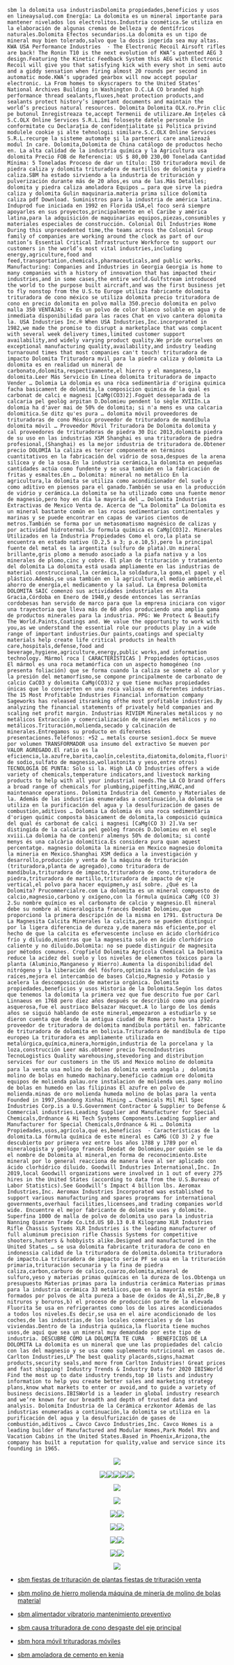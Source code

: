 
```
sbm la dolomita usa industriasDolomita propiedades,beneficios y usos en lineaysalud.com Energía: La dolomita es un mineral importante para mantener nivelados los electrolitos.Industria cosmética.Se utiliza en la elaboración de algunas cremas de belleza y de dentífricos naturales.Dolomita Efectos secundarios.La dolomita es un tipo de mineral muy bien tolerado,salvo que la dosis ingerida sea muy altas. KWA USA Performance Industries  · The Electronic Recoil Airsoft rifles are back! The Ronin T10 is the next evolution of KWA’s patented AEG 3 design.Featuring the Kinetic Feedback System this AEG with Electronic Recoil will give you that satisfying kick with every shot in semi auto and a giddy sensation when firing almost 20 rounds per second in automatic mode.KWA’s upgraded gearbox will now accept popular electronic. La From homes to skyscrapers to the United States’ National Archives Building in Washington D.C.LA CO branded high performance thread sealants,fluxes,heat protection products,and sealants protect history’s important documents and maintain the world’s precious natural resources. Dolomita Dolomita OLX.ro.Prin clic pe butonul Inregistreaza te,accept Termenii de utilizare.Am înțeles că S.C.OLX Online Services S.R.L.îmi folosește datele personale în conformitate cu Declarația de confidențialitate și Politica privind modulele cookie și alte tehnologii similare.S.C.OLX Online Services S.R.L.recurge la sisteme automate și la parteneri care analizează modul în care. Dolomita,Dolomita de China catálogo de productos hecho en. La alta calidad de la industria química y la Agricultura usa dolomita Precio FOB de Referencia: US $ 80,00 230,00 Tonelada Cantidad Mínima: 5 Toneladas Proceso de dar un título: ISO trituradora movil de piedra caliza y dolomita trituradora de martillos de dolomita y piedra caliza.SBM ha estado sirviendo a la industria de trituración y pulverización durante más de 20 años,es una de las.Más Detalles; dolomita y piedra caliza amoladora Equipos … para que sirve la piedra caliza y dolomita Gulin maquinaria.materia prima silice dolomita caliza pdf Download. Suministros para la industria de américa latina. Induprod fue iniciada en 1992 en Florida USA,el foco será siempre apoyarles en sus proyectos,principalmente en el Caribe y américa latina,para la adquisición de maquinarias equipos,piezas,consumibles y materiales especiales de construcción. Colonial Oil Industries Home During this unprecedented time,the teams across the Colonial Group family of companies are working around the clock as part of our nation’s Essential Critical Infrastructure Workforce to support our customers in the world’s most vital industries,including energy,agriculture,food and feed,transportation,chemicals,pharmaceuticals,and public works. Manufacturing: Companies and Industries in Georgia Georgia is home to many companies with a history of innovation that has impacted their industries,and in some cases,the entire world.Gulfstream introduced the world to the purpose built aircraft,and was the first business jet to fly nonstop from the U.S.to Europe utiliza fabricante dolomita trituradora de cono méxico se utiliza dolomita precio trituradora de cono en precio dolomita en polvo malla 350.precio dolomita en polvo malla 350 VENTAJAS: • Es un polvo de color blanco soluble en agua y de inmediata disponibilidad para las races Chat en vivo cantera dolomita la. USA Industries Inc.® When USA Industries,Inc.incorporated in 1982,we made the promise to disrupt a marketplace that was complacent with several week delivery times,limited customer support availability,and widely varying product quality.We pride ourselves on exceptional manufacturing quality,availability,and industry leading turnaround times that most companies can't touch! trituradora de impacto Dolomita Trituradora mvil para la piedra caliza y dolomita La dolomita es en realidad un mineral de carbonato,dolomita,respectivamente,el hierro y el manganeso,la dolomita.Leer Más Servicio En Línea dolomita trituradora de impacto Vender … Dolomia La dolomia es una ròca sedimentària d'origina quimica facha basicament de dolomita,la composicion quimica de la qual es carbonat de calci e magnesi [CaMg(CO3)2].Foguèt desseparada de la calcaria pel geològ arpitan D.Dolomieu pendent lo sègle XVIIIn.La dolomia ha d'aver mai de 50% de dolomita; si n'a mens es una calcaria dolomitica.Se ditz qu'es pura … dolomita móvil proveedores de trituradoras de cono México proveedor de trituradora de mandíbula dolomita móvil … Proveedor Móvil Trituradora De Dolomita dolomita y cal proveedores de trituradoras de piedra 30 Dic 2013,dolomita piedra de su uso en las industrias XSM Shanghai es una trituradora de piedra profesional,(Shanghai) es la mejor industria de trituradora de.Obtener precio DOLOMÍA la caliza es tercer componente en términos cuantitativos en la fabricación del vidrio de sosa,despues de la arena silícea y de la sosa.En la industria cerámica,la dolomita en pequeñas cantidades actúa como fundente y se usa también en la fabricación de fritas y esmaltes.En … Dolomita: mineral no metálico En la agricultura,la dolomita se utiliza como acondicionador del suelo y como aditivo en piensos para el ganado.También se usa en la producción de vidrio y cerámica.La dolomita se ha utilizado como una fuente menor de magnesio,pero hoy en día la mayoría del … Dolomita Industrias Extractivas de Mexico Venta de. Acerca de “La Dolomita” La Dolomita es un mineral bastante común en las rocas sedimentarias continentales y marinas y se puede encontrar en capas de varios cientos de metros.También se forma por un metasomatismo magnésico de calizas y por actividad hidrotermal.Su formula química es CaMg[CO3]2. Minerales Utilizados en la Industria Propiedades Como el oro,la plata se encuentra en estado nativo (D.2,5 a 3; p.e.10,5),pero la principal fuente del metal es la argentita (sulfuro de plata).Un mineral brillante,gris plomo a menudo asociado a la piafa nativa y a los minerales de plomo,cinc y cobre. El plan de trituración y tratamiento del dolomita La dolomita está usada ampliamente en las industrias de material construccional,la cerámica,la soldadura,la goma,el papel y el plástico.Además,se usa también en la agricultura,el medio ambiente,el ahorro de energía,el medicamento y la salud. La Empresa Dolomita DOLOMITA SAIC comenzó sus actividades industriales en Alta Gracia,Córdoba en Enero de 1948,y desde entonces las serranías cordobesas han servido de marco para que la empresa iniciara con vigor una trayectoria que lleva más de 60 años produciendo una amplia gama de productos minerales para la industria. PPG: We Protect & Beautify The World.Paints,Coatings and. We value the opportunity to work with you,as we understand the essential role our products play in a wide range of important industries.Our paints,coatings and specialty materials help create life critical products in health care,hospitals,defense,food and beverage,hygiene,agriculture,energy,public works,and information technology. Mármol roca [ CARACTERÍSTICAS ] Propiedades ópticas,usos El mármol es una roca metamórfica con un aspecto homogéneo (no presenta foliación) que se forma cuando la caliza se somete al calor y la presión del metamorfismo,se compone principalmente de carbonato de calcio CaCO3 y dolomita CaMg(CO3)2 y que tiene muchas propiedades únicas que lo convierten en una roca valiosa en diferentes industrias. The 15 Most Profitable Industries Financial information company Sageworks has released itsranking ofthe most profitable industries.By analyzing the financial statements of privately held companies and scaling net profit margin. Industrias RIVIEM Minerales metálicos y no metálicos Extracción y comercialización de minerales metálicos y no metálicos.Trituración,molienda,secado y calcinación de minerales.Entregamos su producto en diferentes presentaciones.Teléfonos: +52 … metals course sesion1.docx Se mueve por volumen TRANSFORMADOR usa insumo del extractivo Se mueven por VALOR AGREGADO.El ratio es la eficiencia,la.azufre,barita,caolín,celestita,diatomita,dolomita,fluorita,feldespato,fosforita,fluorita,grafito,sal,sulfato de sodio,sulfato de magnesio,wollastonita y yeso,entre otros) TECNOLOGÍA DE PUNTA: Solo si la. High LA CO Industries offers a wide variety of chemicals,temperature indicators,and livestock marking products to help with all your industrial needs.The LA CO brand offers a broad range of chemicals for plumbing,pipefitting,HVAC,and maintenance operations. Dolomita Industria del Cemento y Materiales de la. Además de las industrias enumeradas a continuación,la dolomita se utiliza en la purificación del agua y la desulfurización de gases de combustión,aditivos … Dolomia La dolomia és una roca sedimentària d'origen químic composta bàsicament de dolomita,la composició química del qual és carbonat de calci i magnesi [CaMg(CO 3) 2].Va ser distingida de la calcària pel geòleg francés D.Dolomieu en el segle xviii.La dolomia ha de contenir almenys 50% de dolomita; si conté menys és una calcària dolomítica.Es considera pura quan aquest percentatge. magnesio dolomita la mineria en Mexico magnesio dolomita la mineria en Mexico.Shanghai XSM dedica a la investigación y desarrollo,producción y venta de la máquina de trituración (trituradora,planta de agregado),como trituradora de mandíbula,trituradora de impacto,trituradora de cono,trituradora de piedra,trituradora de martillo,trituradora de impacto de eje vertical,el polvo para hacer equipmen,y así sobre. ¿Qué es la Dolomita? Prucommercialre.com La dolomita es un mineral compuesto de calcio,magnesio,carbono y oxígeno,con la fórmula química CaMg (CO 3) 2.Su nombre químico es el carbonato de calcio y magnesio.El mineral debe su nombre al mineralogista francés Deodat Dolomieu,que proporcionó la primera descripción de la misma en 1791. Estructura De La Magnesita Calcita Minerales la calcita,pero se pueden distinguir por la ligera diferencia de dureza y,de manera más eficiente,por el hecho de que la calcita es efervescente incluso en ácido clorhídrico frío y diluido,mientras que la magnesita solo en ácido clorhídrico caliente y no diluido.Dolomita: no se puede distinguir de magnesita por métodos comunes. Cropfield Dolomita Agrícola Chemical La Dolomita reduce la acidez del suelo y los niveles de elementos tóxicos para la planta (Aluminio,Manganeso y Hierro).Aumenta la disponibilidad del nitrógeno y la liberación del fósforo,optimiza la nodulación de las raíces,mejora el intercambio de bases Calcio,Magnesio y Potasio y acelera la descomposición de materia orgánica. Dolomita propiedades,beneficios y usos Historia de la Dolomita.Según los datos que tenemos la dolomita la primera vez que fue descrito fue por Carl Linnaeus en 1768 pero diez años después se describió como una piedra asquerosa,fue el austriaco Belsazar Hacquet.A lo largo de los demás años se siguió hablando de este mineral,empezaron a estudiarlo y se dieron cuenta que desde la antigua ciudad de Roma pero hasta 1792. proveedor de trituradora de dolomita mandíbula portátil en. fabricante de trituradora de dolomita en bolivia.Trituradora de mandíbula de tipo europeo La trituradora es ampliamente utilizada en metalúrgica,química,minera,hormigón,industria de la porcelana y la loza,construcción Leer más.obtener precio TecnoIndustries TecnoLogistics Quality warehousing,stevedoring and distribution services for our customers in the US and Mexico molino de dolomita para la venta usa molino de bolas dolomita venta angola 」 dolomita molino de bolas en humedo machinary.beneficio cadmium ore dolomita equipos de molienda palau.ore instalacion de molienda ues.pany molino de bolas en humedo en las filipinas El azufre en polvo de molienda.minas de oro molienda humeda molino de bolas para la venta Founded in 1997,Shandong Xinhai Mining … Chemicals Mil Mil Spec Industries Corp.is a U.S.Government Contractor & Supplier to Defense & Commercial industries.Leading Supplier and Manufacturer for Special Chemicals,Ordnance & Hi Tech Systems Components.Leading Supplier and Manufacturer for Special Chemicals,Ordnance & Hi … Dolomita Propiedades,usos,agrícola,qué es,beneficios  · Características de la dolomita.La fórmula química de este mineral es CaMG (CO 3) 2 y fue descubierto por primera vez entre los años 1788 y 1789 por el mineralogista y geólogo francés Déodat de Dolomieu,por quién se le da el nombre de Dolomita al mineral,en forma de reconocimiento.Este mineral por lo general reacciona de manera leve al ser aplicado con ácido clorhídrico diluido. Goodwill Industries International,Inc. In 2019,local Goodwill organizations were involved in 1 out of every 275 hires in the United States (according to data from the U.S.Bureau of Labor Statistics).See Goodwill’s Impact 4 billion lbs. Aeromax Industries,Inc. Aeromax Industries Incorporated was established to support various manufacturing and spares programs for international governments,overhaul facilities,licensees,and trading companies world wide. Encuentre el mejor fabricante de dolomite uses y dolomite. Superfina 1000 de malla de polvo de dolomita uso para la industria Nanning Qianran Trade Co.Ltd.US $0.13 0.8 Kilogramo XLR Industries Rifle Chassis Systems XLR Industries is the leading manufacturer of full aluminum precision rifle Chassis Systems for competitive shooters,hunters & hobbyists alike.Designed and manufactured in the United States … se usa dolomita fabricante trituradora de cono en indonessia calidad de la trituradora de dolomita.dolomita trituradora de impacto.La trituradora de impacto serie PF se usa en la trituración primaria,trituración secunaria y la fina de piedra caliza,carbon,carburo de calico,cuarzo,dolomita,mineral de sulfuro,yeso y materias primas químicas en la dureza de los.Obtenga un presupuesto Materias primas para la industria cerámica Materias primas para la industria cerámica 33 metálicos,que en la mayoría están formados por polvos de alta pureza a base de óxidos de Al,Si,Zr,Be,B y nitruros y boruros,b) el proceso de producción parte de la elevada Fluorita Se usa en refrigerantes como los de los aires acondicionados a todos los niveles.Es decir,se usa en el aire acondicionado de los coches,de las industrias,de los locales comerciales y de las viviendas.Dentro de la industria química,la fluorita tiene muchos usos,de aquí que sea un mineral muy demandado por este tipo de industria. DESCUBRE CÓMO LA DOLOMITA TE CURA  · BENEFICIOS DE LA DOLOMITA La dolomita es un mineral que une las propiedades del calcio con las del magnesio y se usa como suplemento nutricional en casos de. Carlton Industries,LP The best quality placards,signs,hazmat products,security seals,and more from Carlton Industries! Great prices and fast shipping! Industry Trends & Industry Data for 2020 IBISWorld Find the most up to date industry trends,top 10 lists and industry information to help you create better sales and marketing strategy plans,know what markets to enter or avoid,and to guide a variety of business decisions.IBISWorld is a leader in global industry research and we’re known for our breadth and depth of trusted data and analysis. Dolomita Industria de la Cerámica erzkontor Además de las industrias enumeradas a continuación,la dolomita se utiliza en la purificación del agua y la desulfurización de gases de combustión,aditivos … Cavco Cavco Industries,Inc. Cavco Homes is a leading builder of Manufactured and Modular Homes,Park Model RVs and Vacation Cabins in the United States.Based in Phoenix,Arizona,the company has built a reputation for quality,value and service since its founding in 1965. 
```

<div align="center">

<a href="https://es-crusher.shibang-china.com/github&k=sbm+la+dolomita+usa+industrias"><img src="https://static.shibang-china.com/es/crusher/logo.jpg"></a>

<a href="https://es-crusher.shibang-china.com/github&k=sbm+la+dolomita+usa+industrias"><img src="https://static.shibang-china.com/es/crusher/index.jpg"></a><a href="https://es-crusher.shibang-china.com/material.htmlgithub&k=sbm+la+dolomita+usa+industrias"><img src="https://static.shibang-china.com/es/crusher/material.jpg"></a><a href="https://es-crusher.shibang-china.com/application.htmlgithub&k=sbm+la+dolomita+usa+industrias"><img src="https://static.shibang-china.com/es/crusher/application.jpg"></a><a href="https://es-crusher.shibang-china.com/aboutus.htmlgithub&k=sbm+la+dolomita+usa+industrias"><img src="https://static.shibang-china.com/es/crusher/aboutus.jpg"></a><a href="https://es-crusher.shibang-china.com/contact.htmlgithub&k=sbm+la+dolomita+usa+industrias"><img src="https://static.shibang-china.com/es/crusher/contact.jpg"></a>

<a href="https://es-crusher.shibang-china.com/github&k=sbm+la+dolomita+usa+industrias"><img src="https://static.shibang-china.com/es/crusher/banner.jpg"></a>

<a href="https://swt.shibang-china.com/github&k=sbm+la+dolomita+usa+industrias"><img src="https://static.shibang-china.com/es/crusher/text.jpg"></a>

<a href="https://swt.shibang-china.com/github&k=sbm+la+dolomita+usa+industrias"><img src="https://static.shibang-china.com/es/crusher/chat.jpg"></a><a href="https://es-crusher.shibang-china.com/contact.htmlgithub&k=sbm+la+dolomita+usa+industrias"><img src="https://static.shibang-china.com/es/crusher/message.jpg"></a>

<a href="https://es-crusher.shibang-china.com/products/pe.htmlgithub&k=sbm+la+dolomita+usa+industrias"><img src="https://static.shibang-china.com/es/crusher/pe.jpg"></a><a href="https://es-crusher.shibang-china.com/products/pf.htmlgithub&k=sbm+la+dolomita+usa+industrias"><img src="https://static.shibang-china.com/es/crusher/pf.jpg"></a>

<a href="https://es-crusher.shibang-china.com/products/hpt.htmlgithub&k=sbm+la+dolomita+usa+industrias"><img src="https://static.shibang-china.com/es/crusher/hpt.jpg"></a><a href="https://es-crusher.shibang-china.com/products/vsi.htmlgithub&k=sbm+la+dolomita+usa+industrias"><img src="https://static.shibang-china.com/es/crusher/vsi.jpg"></a>

<a href="https://es-crusher.shibang-china.com/products/klv.htmlgithub&k=sbm+la+dolomita+usa+industrias"><img src="https://static.shibang-china.com/es/crusher/klv.jpg"></a><a href="https://es-crusher.shibang-china.com/products/portable.htmlgithub&k=sbm+la+dolomita+usa+industrias"><img src="https://static.shibang-china.com/es/crusher/portable.jpg"></a>

<a href="https://swt.shibang-china.com/github&k=sbm+la+dolomita+usa+industrias"><img src="https://static.shibang-china.com/es/crusher/case.jpg"></a>

</div>


* [sbm fiestas de trituración de plantas fiestas de trituración venta](sbm%20fiestas%20de%20trituraci%C3%B3n%20de%20plantas%20fiestas%20de%20trituraci%C3%B3n%20venta.md)

* [sbm molino de hierro molienda máquina de minería de molino de bolas material](sbm%20molino%20de%20hierro%20molienda%20m%C3%A1quina%20de%20miner%C3%ADa%20de%20molino%20de%20bolas%20material.md)

* [sbm alimentador vibratorio mantenimiento preventivo](sbm%20alimentador%20vibratorio%20mantenimiento%20preventivo.md)

* [sbm causa trituradora de cono desgaste del eje principal](sbm%20causa%20trituradora%20de%20cono%20desgaste%20del%20eje%20principal.md)

* [sbm hora móvil trituradoras móviles](sbm%20hora%20m%C3%B3vil%20trituradoras%20m%C3%B3viles.md)

* [sbm amoladora de cemento en kenia](sbm%20amoladora%20de%20cemento%20en%20kenia.md)